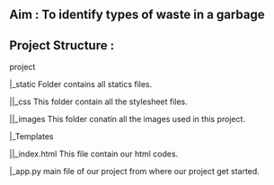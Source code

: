 
## Aim : To identify types of waste in a garbage 

## Project Structure :

  project

|_static Folder contains all statics files.

      
||_css   This folder contain all the stylesheet files.

||_images This folder conatin all the images used in this project.

|_Templates
 
||_index.html This file contain our html codes.

|_app.py   main file of our project from where our project get started.
